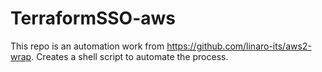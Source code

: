 # TerraformSSO-aws

This repo is an automation work from https://github.com/linaro-its/aws2-wrap. Creates a shell script to automate the process.
